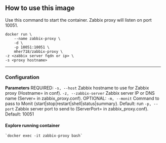 ## How to use this image

Use this command to start the container. Zabbix proxy will listen on port 10051.
```
docker run \
	--name zabbix-proxy \
	-d \
	-p 10051:10051 \
	mher718/zabbix-proxy \
-z <zabbix server fqdn or ip> \
-s <proxy hostname>
```
________________________________________

### Configuration
**Parameters**
    REQUIRED:
      `-s, --host`           Zabbix hostname to use for Zabbix proxy (Hostname= in conf).
      `-z, --zabbix-server`  Zabbix server IP or DNS name (Server= in zabbix_proxy.conf).
    OPTIONAL:
      `-m, --monit`          Command to pass to Monit {start|stop|restart|shell|status|summary}. Default: run
      `-p, --port`           Zabbix server port to send to (ServerPort= in zabbix_proxy.conf). Default: 10051


#### Explore running container

    `docker exec -it zabbix-proxy bash`

